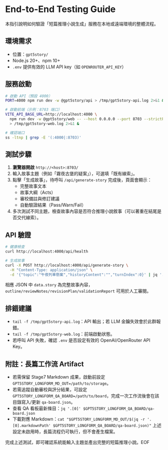 End-to-End Testing Guide
========================

本指引說明如何驗證「短篇推理小說生成」服務在本地或遠端環境的整體流程。

環境需求
--------
- 位置：`gpt5story/`
- Node.js 20+、npm 10+
- `.env` 提供有效的 LLM API key（如 `OPENROUTER_API_KEY`）

服務啟動
--------
```bash
# 啟動 API（預設 4000）
PORT=4000 npm run dev -w @gpt5story/api > /tmp/gpt5story-api.log 2>&1 &

# 啟動前端（示例：8703 端口）
VITE_API_BASE_URL=http://localhost:4000 \
  npm run dev -w @gpt5story/web -- --host 0.0.0.0 --port 8703 --strictPort \
  > /tmp/gpt5story-web.log 2>&1 &

# 確認端口
ss -ltnp | grep -E '(:4000|:8703)'
```

測試步驟
--------
1. **瀏覽器開啟** `http://<host>:8703/`
2. 輸入故事主題（例如「霧夜古堡的疑案」），可選填「既有線索」。
3. 點擊「生成故事」，待呼叫 `/api/generate-story` 完成後，頁面會顯示：
   - 完整故事文本
   - 故事大綱（Acts）
   - 審校備註與修訂建議
   - 自動驗證結果（Pass/Warn/Fail）
4. 多次測試不同主題，檢查故事內容是否符合推理小說敘事（可以著重在結尾是否交代線索）。

API 驗證
--------
```bash
# 健康檢查
curl http://localhost:4000/api/health

# 生成故事
curl -X POST http://localhost:4000/api/generate-story \
  -H "Content-Type: application/json" \
  -d '{"topic":"午夜列車懸案","historyContent":"","turnIndex":0}' | jq '.'
```

相應 JSON 中 `data.story` 為完整故事內容，`outline/reviewNotes/revisionPlan/validationReport` 可用於人工審閱。

排錯建議
--------
- `tail -f /tmp/gpt5story-api.log`：API 輸出；若 LLM 金鑰失效會於此群報錯。
- `tail -f /tmp/gpt5story-web.log`：前端啟動狀態。
- 若呼叫 API 失敗，確認 `.env` 是否設定有效的 OpenAI/OpenRouter API Key。

附註：長篇工作流 Artifact
---------------------------
- 若需保留 Stage7 Markdown 成果，啟動前設定 `GPT5STORY_LONGFORM_MD_OUT=/path/to/storage`。
- 若需追蹤自動審校與評分結果，可設定 `GPT5STORY_LONGFORM_QA_BOARD=/path/to/board`，完成一次工作流後會在該目錄寫入/更新 `qa-board.json`。
- 查看 QA 看板最新條目：`jq '.[0]' $GPT5STORY_LONGFORM_QA_BOARD/qa-board.json`
- 下載對應 Markdown：`cat "$GPT5STORY_LONGFORM_MD_OUT/$(jq -r '.[0].markdownPath' $GPT5STORY_LONGFORM_QA_BOARD/qa-board.json)"`
上述設定未啟用時，長篇流程仍可執行，但不會產生檔案。

完成上述測試，即可確認系統能輸入主題並產出完整的短篇推理小說。EOF
